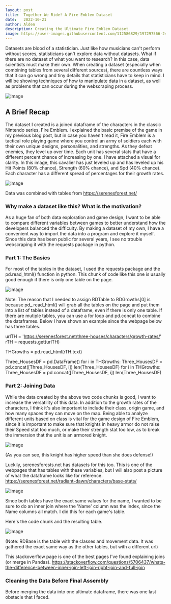 ```yaml
---
layout: post
title:  Together We Ride! A Fire Emblem Dataset
date:   2022-10-21
author: Alden
description: Creating the Ultimate Fire Emblem Dataset
image: https://user-images.githubusercontent.com/112586829/197297566-24c3e4f4-a966-43b8-8207-bd3b93b6736a.png
---
```


Datasets are blood of a statistician.  Just like how musicians can't perform without scores, statisticians can't explore data without datasets.  What if there are no dataset of what you want to research?  In this case, data scientists must make their own.  When creating a dataset (especially when combining tables from several different sources), there are countless ways that it can go wrong and tiny details that statisticians have to keep in mind.  I will be showing techniques of how to manipulate data in a dataset, as well as problems that can occur during the webscraping process.  

![image](https://user-images.githubusercontent.com/112586829/197303980-1f9c257e-ae22-4ada-9996-f492c8ce74d2.png)

## A Brief Recap

The dataset I created is a joined dataframe of the characters in the classic Nintendo series, Fire Emblem.  I explained the basic premise of the game in my previous blog post, but in case you haven't read it, Fire Emblem is a tactical role playing game where you control an army of soldiers each with their own unique designs, personalities, and strengths.  As they defeat enemies, they level up over time.  Each unit has several stats that have a different percent chance of increasing by one.  I have attached a visual for clarity.  In this image, this cavalier has just leveled up and has leveled up his Hit Points (80% chance), Strength (60% chance), and Spd (40% chance).  Each character has a different spread of percentages for their growth rates.

![image](https://user-images.githubusercontent.com/112586829/197303006-1a749c1b-b131-4269-b7f5-af2a79414152.png)

Data was combined with tables from https://serenesforest.net/

### Why make a dataset like this?  What is the motivation?

As a huge fan of both data exploration and game design, I want to be able to compare different variables between games to better understand how the developers balanced the difficulty.  By making a dataset of my own, I have a convenient way to import the data into a program and explore it myself.  Since this data has been public for several years, I see no trouble webscraping it with the requests package in python.

### Part 1: The Basics

For most of the tables in the dataset, I used the requests package and the pd.read_html() function in python. This chunk of code like this one is usually good enough if there is only one table on the page.

![image](https://user-images.githubusercontent.com/112586829/197304812-9a76c504-efb7-4d1f-93a0-e754405398b2.png)

Note: The reason that I needed to assign RDTable to RDGrowths[0] is because pd_.read_html() will grab all the tables on the page and put them into a list of tables instead of a dataframe, even if there is only one table.  If there are mutiple tables, you can use a for loop and pd.concat to combine the dataframes.  Below I have shown an example since the webpage below has three tables.

urlTH = 'https://serenesforest.net/three-houses/characters/growth-rates/'
rTH = requests.get(urlTH)

THGrowths = pd.read_html(rTH.text)

Three_HousesDF = pd.DataFrame()
for i in THGrowths:
    Three_HousesDF = pd.concat([Three_HousesDF, i])
len(Three_HousesDF)
for i in THGrowths:
    Three_HousesDF = pd.concat([Three_HousesDF, i])
len(Three_HousesDF)

### Part 2: Joining Data

While the data created by the above two code chunks is good, I want to increase the versatility of this data.  In addition to the growth rates of the characters, I think it's also important to include their class, origin game, and how many spaces they can move on the map.  Being able to analyze different units based on class is vital for the game design of Fire Emblem, since it is important to make sure that knights in heavy armor do not raise their Speed stat too much, or make their strength stat too low, as to break the immersion that the unit is an armored knight.

![image](https://user-images.githubusercontent.com/112586829/197306197-13cc3c4f-78f0-45b2-97e7-6a864a155a5b.png)

(As you can see, this knight has higher speed than she does defense!)

Luckily, serenesforests.net has datasets for this too.  This is one of the webpages that has tables with these variables, but I will also post a picture of what the dataframe looks like for reference.  https://serenesforest.net/radiant-dawn/characters/base-stats/

![image](https://user-images.githubusercontent.com/112586829/197306425-ff355bb4-efae-42e6-9fc1-3c96a0a829c0.png)

Since both tables have the exact same values for the name, I wanted to be sure to do an inner join where the 'Name' column was the index, since the Name columns all match.  I did this for each game's table.

Here's the code chunk and the resulting table.

![image](https://user-images.githubusercontent.com/112586829/197306911-e7ef46bc-aab7-4d18-b5ea-60a5e368f5c5.png)

(Note: RDBase is the table with the classes and movement data.  It was gathered the exact same way as the other tables, but with a different url)

This stackoverflow page is one of the best pages I've found explaining joins (or merge in Pandas).
https://stackoverflow.com/questions/5706437/whats-the-difference-between-inner-join-left-join-right-join-and-full-join

### Cleaning the Data Before Final Assembly

Before merging the data into one ultimate dataframe, there was one last obstacle that I faced.  
